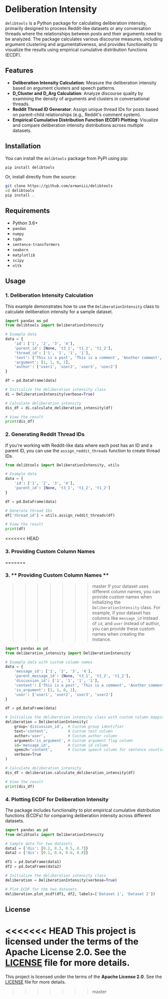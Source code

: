# Deliberation Intensity

`delibtools` is a Python package for calculating deliberation intensity, primarily designed to process Reddit-like datasets or any conversation threads where the relationships between posts and their arguments need to be analyzed. The package calculates various discourse measures, including argument clustering and argumentativeness, and provides functionality to visualize the results using empirical cumulative distribution functions (ECDF).

## Features

- **Deliberation Intensity Calculation**: Measure the deliberation intensity based on argument clusters and speech patterns.
- **D_Cluster and D_Arg Calculation**: Analyze discourse quality by examining the density of arguments and clusters in conversational threads.
- **Reddit Thread ID Generator**: Assign unique thread IDs for posts based on parent-child relationships (e.g., Reddit's comment system).
- **Empirical Cumulative Distribution Function (ECDF) Plotting**: Visualize and compare deliberation intensity distributions across multiple datasets.

## Installation

You can install the `delibtools` package from PyPI using pip:

```bash
pip install delibtools
```

Or, install directly from the source:

```bash
git clone https://github.com/armaniii/delibtools
cd delibtools
pip install .
```

## Requirements

- Python 3.6+
- `pandas`
- `numpy`
- `tqdm`
- `sentence-transformers`
- `seaborn`
- `matplotlib`
- `scipy`
- `nltk`

## Usage

### 1. **Deliberation Intensity Calculation**

This example demonstrates how to use the `DeliberationIntensity` class to calculate deliberation intensity for a sample dataset.

```python
import pandas as pd
from delibtools import DeliberationIntensity

# Example data
data = {
    'id': ['1', '2', '3', '4'],
    'parent_id': [None, 't3_1', 't1_2', 't1_2'],
    'thread_id': ['1', '1', '1', '1'],
    'text': ['This is a post', 'This is a comment', 'Another comment', 'Yet another comment'],
    'argument': [1, 1, 0, 1],
    'author': ['user1', 'user2', 'user3', 'user2']
}

df = pd.DataFrame(data)

# Initialize the deliberation intensity class
di = DeliberationIntensity(verbose=True)

# Calculate deliberation intensity
dis_df = di.calculate_deliberation_intensity(df)

# View the result
print(dis_df)
```

### 2. **Generating Reddit Thread IDs**

If you're working with Reddit-like data where each post has an ID and a parent ID, you can use the `assign_reddit_threads` function to create thread IDs.

```python
from delibtools import DeliberationIntensity, utils

# Example data
data = {
    'id': ['1', '2', '3', '4'],
    'parent_id': [None, 't3_1', 't1_2', 't1_2']
}

df = pd.DataFrame(data)

# Generate thread IDs
df['thread_id'] = utils.assign_reddit_threads(df)

# View the result
print(df)
```

<<<<<<< HEAD
### 3. **Providing Custom Column Names**
=======
### 3. ** Providing Custom Column Names **
>>>>>>> master
If your dataset uses different column names, you can provide custom names when initializing the `DeliberationIntensity` class. For example, if your dataset has columns like `message_id` instead of `id`, and `user` instead of author, you can provide these custom names when creating the instance.

```python
import pandas as pd
from deliberation_intensity import DeliberationIntensity

# Example data with custom column names
data = {
    'message_id': ['1', '2', '3', '4'],
    'parent_message_id': [None, 't3_1', 't1_2', 't1_2'],
    'discussion_id': ['1', '1', '1', '1'],
    'content': ['This is a post', 'This is a comment', 'Another comment', 'Yet another comment'],
    'is_argument': [1, 1, 0, 1],
    'user': ['user1', 'user2', 'user3', 'user2']
}

df = pd.DataFrame(data)

# Initialize the deliberation intensity class with custom column mappings
deliberation = DeliberationIntensity(
    group='discussion_id',  # Custom group identifier
    text='content',         # Custom text column
    author='user',          # Custom author column
    argument='is_argument', # Custom argument flag column
    id='message_id',        # Custom id column
    speech='content',       # Custom speech column for sentence counting
    verbose=True
)

# Calculate deliberation intensity
dis_df = deliberation.calculate_deliberation_intensity(df)

# View the result
print(dis_df)
```



### 4. **Plotting ECDF for Deliberation Intensity**

The package includes functionality to plot empirical cumulative distribution functions (ECDFs) for comparing deliberation intensity across different datasets.

```python
import pandas as pd
from delibtools import DeliberationIntensity

# Sample data for two datasets
data1 = {'dis': [0.2, 0.3, 0.5, 0.7]}
data2 = {'dis': [0.1, 0.4, 0.6, 0.8]}

df1 = pd.DataFrame(data1)
df2 = pd.DataFrame(data2)

# Initialize the deliberation intensity class
deliberation = DeliberationIntensity(verbose=True)

# Plot ECDF for the two datasets
deliberation.plot_ecdf(df1, df2, labels=['Dataset 1', 'Dataset 2'])
```

## License

<<<<<<< HEAD
This project is licensed under the terms of the **Apache License 2.0**. See the [LICENSE](LICENSE) file for more details.
=======
This project is licensed under the terms of the **Apache License 2.0**. See the [LICENSE](LICENSE) file for more details.
>>>>>>> master
